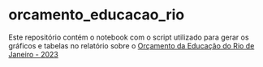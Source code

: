 # orcamento_educacao_rio

Este repositório contém o notebook com o script utilizado para gerar os gráficos e tabelas no relatório sobre o [Orçamento da Educação do Rio de Janeiro - 2023](https://potent-newsstand-e19.notion.site/Educa-o-An-lise-Or-ament-ria-38b29d1ee53a49a1a66190d932f2f2e9#41269ae067054ad2a505871ffd8110a6)
